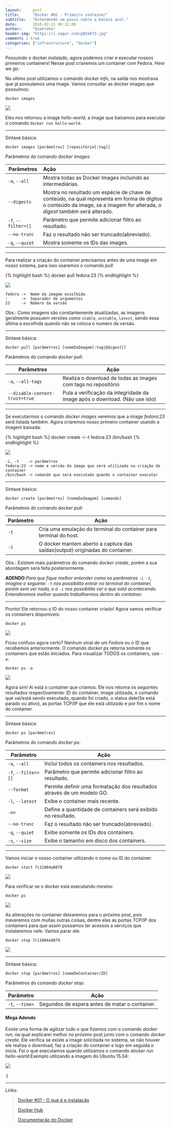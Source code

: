 ```yaml
---
layout:     post
title:      "Docker #02 - Primeiro container"
subtitle:   "Entendendo um pouco sobre a baleia azul."
date:       2016-02-21 00:22:00
author:     "Quatroka"
header-img: "https://i.imgur.com/pBImEY3.jpg"
comments : true
categories: ["infrastructure", "docker"]
---
```


Possuindo o docker instalado, agora podemos criar e executar nossos primeiros
 containers! Nesse post criaremos um container com Fedora. _Here we go_.

No ultimo post utilizamos o comando _docker info_, na saída nos mostrava que já
 possuíamos uma image. Vamos consultar as docker images que possuímos:

    docker images

![](https://i.imgur.com/B8ZZ37u.jpg)

Eles nos retornou a image _hello-world_, a image que baixamos para executar o
 comando `docker run hello-world`.

---
Sintaxe básica:

    docker images [parâmetros] [repositório[:tag]]

Parâmetros do comando _docker images_:

| Parâmetros          | Ação                                                       |
|---------------------|:-----------------------------------------------------------|
| `-a`, `--all`       | Mostra todas as Docker Images incluindo as intermediárias. |
| `--digests`         | Mostra no resultado um espécie de chave de conteúdo, na qual representa em forma de dígitos o conteúdo da image, se a imagem for alterada, o _digest_ também será alterado. |
| `-f`, `--filter=[]` | Parâmetro que permite adicionar filtro ao resultado.       |
| `--no-trunc`        | Faz o resultado não ser truncado(abreviado).               |
| `-q`, `--quiet`     | Mostra somente os IDs das images.                          |

---

Para realizar a criação do container precisamos antes de uma image em nosso
 sistema, para isso usaremos o comando _pull_:

{% highlight bash %}
docker pull fedora:23
{% endhighlight %}

![](https://i.imgur.com/rPwdYJ3.jpg)

    fedora ->  Nome da imagem escolhida
    :      ->  Separador de argumentos
    23     ->  Número da versão

Obs.: Como imagens são constantemente atualizadas, as imagens geralmente possuem
 versões como `stable`, `unstable`, `latest`, sendo essa última a escolhida
 quando não se coloca o numero da versão.

---
Sintaxe básica:

    docker pull [parâmetros] [nomeDaImagem[:tag|@digest]]

Parâmetros do comando _docker pull_:

| Parâmetros                     | Ação                                                                       |
|--------------------------------|----------------------------------------------------------------------------|
| `-a`, `--all-tags`             | Realiza o download de todas as images com tags no repositório              |
| `--disable-content-trust=true` | Pula a verificação da integridade da image após o download. (Não use isto) |

---

Se executarmos o comando _docker images_ veremos que a image _fedora:23_ será
 listada também. Agora criaremos nosso primeiro container usando a imagem baixada:

{% highlight bash %}
docker create -i -t fedora:23 /bin/bash
{% endhighlight %}

![](https://i.imgur.com/p7zzv3a.jpg)

    -i, -t    -> parâmetros
    fedora:23 -> nome e versão da image que será utilizada na criação do container
    /bin/bash -> comando que será executado quando o container executar

---
Sintaxe básica:

    docker create [parâmetros] [nomeDaImagem] [comando]

Parâmetros do comando _docker pull_:

| Parâmetro | Ação                                                                         |
|-----------|------------------------------------------------------------------------------|
| `-t`      | Cria uma emulação do terminal do container para terminal do host.            |
| `-i`      | O docker mantem aberto a captura das saídas(output) originadas do container. |

Obs.: Existem mais parâmetros do comando _docker create_, porém a sua abordagem
 será feita posteriormente.

**ADENDO**:_Para que fique melhor entender como os parâmetros `-i -t`, imagine
o seguinte: `-t` nos possibilita entrar no terminal do container, porém sem ver
 nada, e o `-i` nos possibilita ver o que está acontecendo. Entenderemos melhor
 quando trabalharmos dentro do container._

---

Pronto! Ele retornou o ID do nosso container criado! Agora vamos verificar os
 containers disponíveis:

    docker ps

![](https://i.imgur.com/r2W03dK.jpg)

Ficou confuso agora certo? Nenhum sinal de um _Fedora_ ou o ID que recebemos
 anteriormente. O comando _docker ps_ retorna somente os containers que estão
 iniciados. Para visualizar TODOS os containers, use `-a`:

    docker ps -a

![](https://i.imgur.com/zvPFp2Y.jpg)

Agora sim! Aí está o container que criamos. Ele nos retorna os seguintes resultados
 respectivamente: ID do container, image utilizada, o comando que vai/está sendo
 executado, quando foi criado, o status dele(Se está parado ou ativo), as portas
 TCP/IP que ele está utilizado e por fim o nome do container.

---
Sintaxe básica:

    docker ps [parâmetros]

Parâmetros do comando _docker ps_:

| Parâmetro           | Ação                                                                   |
|---------------------|------------------------------------------------------------------------|
| `-a`, `--all`       | Inclui todos os containers nos resultados.                             |
| `-f`, `--filter=[]` | Parâmetro que permite adicionar filtro ao resultado.                   |
| `--format`          | Permite definir uma formatação dos resultados através de um modelo GO. |
| `-l`, `--latest`    | Exibe o container mais recente.                                        |
| `-n=`               | Define a quantidade de containers será exibido no resultado.           |
| `--no-trunc`        | Faz o resultado não ser truncado(abreviado).                           |
| `-q`, `--quiet`     | Exibe somente os IDs dos containers.                                   |
| `-s`, `--size`      | Exibe o tamanho em disco dos containers.                               |

---

Vamos iniciar o nosso container utilizando o nome ou ID do container:

    docker start 7c11804a8879

![](https://i.imgur.com/ms6QLI3.jpg)

Para verificar se o docker está executando mesmo:

    docker ps

![](https://i.imgur.com/A2fucnV.jpg)

As alterações no container deixaremos para o próximo post, pois mexeremos com
 muitas outras coisas, dentre elas as portas TCP/IP dos containers para que assim
 possamos ter acessos a serviços que instalaremos nele. Vamos parar ele:

    docker stop 7c11804a8879

![](https://i.imgur.com/Os3PW3j.jpg)

---
Sintaxe básica:

    docker stop [parâmetros] [nomeDoContainer/ID]

Parâmetros do comando _docker stop_:

| Parâmetro           | Ação                                           |
|---------------------|------------------------------------------------|
| `-t`, `--time=`     | Segundos de espera antes de matar o container. |

#### Mega Adendo

Existe uma forma de agilizar tudo o que fizemos com o comando _docker run_, na
 qual explicarei melhor no próximo post junto com o comando _docker create_. Ele
 verifica se existe a image solicitada no sistema, se não houver ele realiza o
 download, faz a criação do container e logo em seguida o inicia. Foi o que
 executamos quando utilizamos o comando _docker run hello-world_.Exemplo utilizando
 a imagem do Ubuntu 15.04:

![](https://i.imgur.com/3QfB7ox.jpg)

:)

---
Links:

>[Docker #01 - O que é e instalação](https://blog.quatroka.com/2/)
>
>[Docker Hub](https://hub.docker.com/)
>
>[Documentação do Docker](https://docs.docker.com/)
